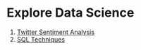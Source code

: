# Explore Data Science
1. [Twitter Sentiment Analysis](https://github.com/vikbehal/Explore/blob/master/Twitter_Sentiment_Analysis.ipynb)
2. [SQL Techniques](https://github.com/vikbehal/Explore/blob/master/sql-queries.sql)
